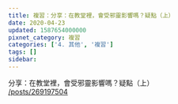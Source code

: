 ```yaml
---
title: 複習：分享：在教堂裡，會受邪靈影響嗎？疑點（上）
date: 2020-04-23
updated: 1587654000000
pixnet_category: 複習
categories: ['4. 其他', '複習']
tags: []
sidebar: 
---
```


<p>分享：在教堂裡，會受邪靈影響嗎？疑點（上）<br/>
<a href="/posts/269197504" target="_blank">/posts/269197504</a></p>
<p> </p>
